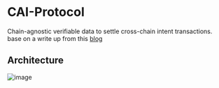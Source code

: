 # CAI-Protocol
Chain-agnostic verifiable data to settle cross-chain intent transactions. base on a write up from this [blog](https://mirror.xyz/0x4C296a9a056d97762e19c37c06f8c6f30132ccD2/bP3QPHyITI6wCCWldvNZckssFye8vG9Hm7V8H-7Ry6g)

## Architecture
![image](https://github.com/makluganteng/CAI-Protocol/assets/74396818/947f0c7b-3cb9-4b80-a3ae-7116e3fc81f3)

